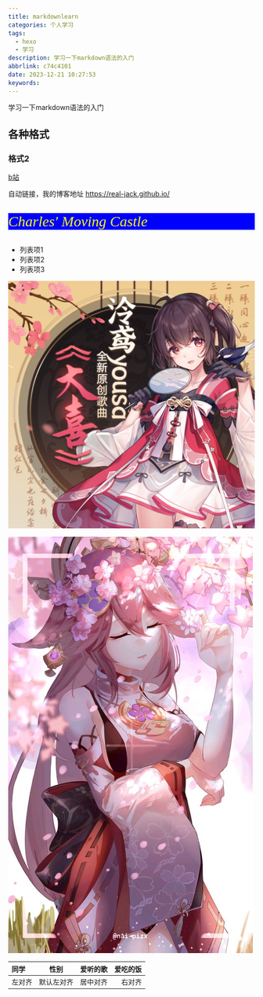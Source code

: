 ```yaml
---
title: markdownlearn
categories: 个人学习
tags:
  - hexo
  - 学习
description: 学习一下markdown语法的入门
abbrlink: c74c4101
date: 2023-12-21 10:27:53
keywords:
---
```


学习一下markdown语法的入门
<!-- more -->

## 各种格式

### 格式2

[b站](https://www.bilibili.com/)



自动链接，我的博客地址 <https://real-jack.github.io/>

<p style="background-color:blue;font-family:幼圆;color:yellow;font-size:30px"><i>Charles' Moving Castle</i></p>

* 列表项1
* 列表项2
* 列表项3

![img](/img/大喜.JPG)

![img2](/img/huli.jpg)

| 同学   | 性别       | 爱听的歌 | 爱吃的饭 |
| :------ | ---------- | :--------: | --------: |
| 左对齐 | 默认左对齐 | 居中对齐 | 右对齐   |

